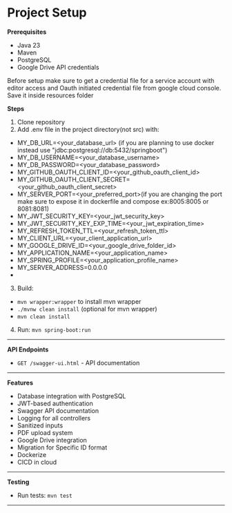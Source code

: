 # Project Setup

**Prerequisites**

- Java 23
- Maven
- PostgreSQL
- Google Drive API credentials

Before setup make sure to get a credential file for a service account with editor
access and Oauth initiated credential file from google cloud console.
Save it inside resources folder

**Steps**

1. Clone repository
2.  Add .env file in the project directory(not src) with:
- MY_DB_URL=<your_database_url> (if you are planning to use docker instead use "jdbc:postgresql://db:5432/springboot")
- MY_DB_USERNAME=<your_database_username>
- MY_DB_PASSWORD=<your_database_password>
- MY_GITHUB_OAUTH_CLIENT_ID=<your_github_oauth_client_id>
- MY_GITHUB_OAUTH_CLIENT_SECRET=<your_github_oauth_client_secret>
- MY_SERVER_PORT=<your_preferred_port>(if you are changing the port make sure to expose it in dockerfile and compose ex:8005:8005 or 8081:8081)
- MY_JWT_SECURITY_KEY=<your_jwt_security_key>
- MY_JWT_SECURITY_KEY_EXP_TIME=<your_jwt_expiration_time>
- MY_REFRESH_TOKEN_TTL=<your_refresh_token_ttl>
- MY_CLIENT_URL=<your_client_application_url>
- MY_GOOGLE_DRIVE_ID=<your_google_drive_folder_id>
- MY_APPLICATION_NAME=<your_application_name>
- MY_SPRING_PROFILE=<your_application_profile_name>
- MY_SERVER_ADDRESS=0.0.0.0
- 
3. Build:
- `mvn wrapper:wrapper` to install mvn wrapper
- `./mvnw clean install` (optional for mvn wrapper)
- `mvn clean install`
4. Run: `mvn spring-boot:run`

---

**API Endpoints**

- `GET /swagger-ui.html` - API documentation

---

**Features**

- Database integration with PostgreSQL
- JWT-based authentication
- Swagger API documentation
- Logging for all controllers
- Sanitized inputs
- PDF upload system
- Google Drive integration
- Migration for Specific ID format
- Dockerize
- CICD in cloud

---

**Testing**

- Run tests: `mvn test`

---
